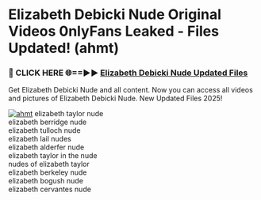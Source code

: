 # Elizabeth Debicki Nude Original Videos 0nlyFans Leaked - Files Updated! (ahmt)

<h3>🔴 CLICK HERE 🌐==►► <a href="https://tinyurl.com/52m3yx9h" rel="nofollow">Elizabeth Debicki Nude Updated Files</a></h3>

Get Elizabeth Debicki Nude and all content. Now you can access all videos and pictures of Elizabeth Debicki Nude. New Updated Files 2025!

[![ahmt](https://i.imgur.com/TnHtlc8.gif)](https://tinyurl.com/52m3yx9h)
elizabeth taylor nude<br>
elizabeth berridge nude<br>
elizabeth tulloch nude<br>
elizabeth lail nudes<br>
elizabeth alderfer nude<br>
elizabeth taylor in the nude<br>
nudes of elizabeth taylor<br>
elizabeth berkeley nude<br>
elizabeth bogush nude<br>
elizabeth cervantes nude